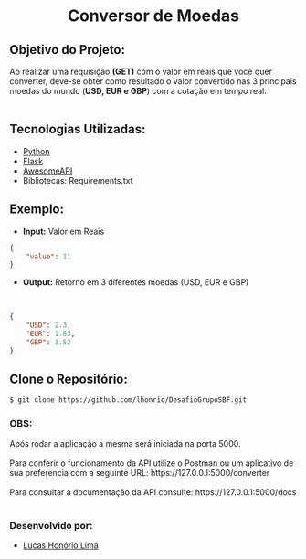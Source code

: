<h1 align='center'>
    Conversor de Moedas
</h1>

<h2>Objetivo do Projeto:</h2>
Ao realizar uma requisição <b>(GET)</b> com o valor em reais que você quer converter, deve-se obter como resultado o valor convertido nas 3 principais moedas do mundo (<b>USD, EUR e GBP</b>) com a cotação em tempo real. 
<br>
<br>
<h2>Tecnologias Utilizadas:</h2>

- [Python](https://www.python.org/)
- [Flask](https://flask.palletsprojects.com/en/2.0.x/)
- [AwesomeAPI](https://docs.awesomeapi.com.br/api-de-moedas)
- Bibliotecas: Requirements.txt

<h2>Exemplo:</h2>

- <b>Input:</b> Valor em Reais

```json
{
    "value": 11
}
````

- <b>Output:</b> Retorno em 3 diferentes moedas (USD, EUR e GBP)
</br>

```json
{
    "USD": 2.3,
    "EUR": 1.83,
    "GBP": 1.52
}
````
<h2>Clone o Repositório:</h2>

````bash
$ git clone https://github.com/lhonrio/DesafioGrupoSBF.git
````
<h3><b>OBS:</h3></b> Após rodar a aplicação a mesma será iniciada na porta 5000. </br>
</br>Para conferir o funcionamento da API utilize o Postman ou um aplicativo de sua preferencia com a seguinte URL: https://127.0.0.1:5000/converter
</br>
</br>Para consultar a documentação da API consulte: https://127.0.0.1:5000/docs 
</br>
</br><h3><b>Desenvolvido por:</h3></b>

- [Lucas Honório Lima](https://www.linkedin.com/in/lhonrio/)